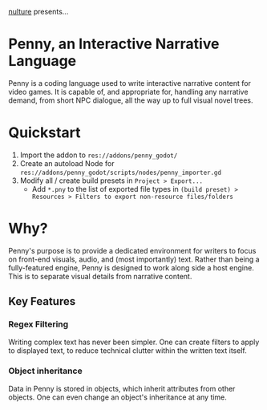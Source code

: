 [nulture](https://nulture.carrd.co) presents...
# Penny, an Interactive Narrative Language

Penny is a coding language used to write interactive narrative content for video games. It is capable of, and appropriate for, handling any narrative demand, from short NPC dialogue, all the way up to full visual novel trees.

# Quickstart

1. Import the addon to `res://addons/penny_godot/`
2. Create an autoload Node for `res://addons/penny_godot/scripts/nodes/penny_importer.gd`
3. Modify all / create build presets in `Project > Export...`
   - Add `*.pny` to the list of exported file types in `(build preset) > Resources > Filters to export non-resource files/folders`

# Why?

Penny's purpose is to provide a dedicated environment for writers to focus on front-end visuals, audio, and (most importantly) text. Rather than being a fully-featured engine, Penny is designed to work along side a host engine. This is to separate visual details from narrative content.

## Key Features

### Regex Filtering

Writing complex text has never been simpler. One can create filters to apply to displayed text, to reduce technical clutter within the written text itself.

### Object inheritance

Data in Penny is stored in objects, which inherit attributes from other objects. One can even change an object's inheritance at any time.
